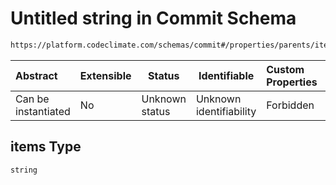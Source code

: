 # Untitled string in Commit Schema

```txt
https://platform.codeclimate.com/schemas/commit#/properties/parents/items
```




| Abstract            | Extensible | Status         | Identifiable            | Custom Properties | Additional Properties | Access Restrictions | Defined In                                                                      |
| :------------------ | ---------- | -------------- | ----------------------- | :---------------- | --------------------- | ------------------- | ------------------------------------------------------------------------------- |
| Can be instantiated | No         | Unknown status | Unknown identifiability | Forbidden         | Allowed               | none                | [Commit.schema.json\*](../../schemas/Commit.schema.json "open original schema") |

## items Type

`string`
